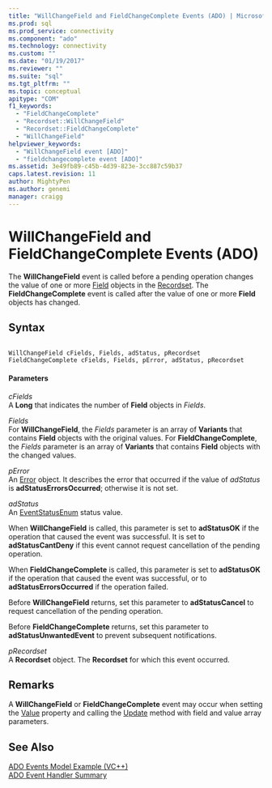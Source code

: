 ```yaml
---
title: "WillChangeField and FieldChangeComplete Events (ADO) | Microsoft Docs"
ms.prod: sql
ms.prod_service: connectivity
ms.component: "ado"
ms.technology: connectivity
ms.custom: ""
ms.date: "01/19/2017"
ms.reviewer: ""
ms.suite: "sql"
ms.tgt_pltfrm: ""
ms.topic: conceptual
apitype: "COM"
f1_keywords: 
  - "FieldChangeComplete"
  - "Recordset::WillChangeField"
  - "Recordset::FieldChangeComplete"
  - "WillChangeField"
helpviewer_keywords: 
  - "WillChangeField event [ADO]"
  - "fieldchangecomplete event [ADO]"
ms.assetid: 3e49fb89-c45b-4d39-823e-3cc887c59b37
caps.latest.revision: 11
author: MightyPen
ms.author: genemi
manager: craigg
---
```

# WillChangeField and FieldChangeComplete Events (ADO)
The **WillChangeField** event is called before a pending operation changes the value of one or more [Field](../../../ado/reference/ado-api/field-object.md) objects in the [Recordset](../../../ado/reference/ado-api/recordset-object-ado.md). The **FieldChangeComplete** event is called after the value of one or more **Field** objects has changed.  
  
## Syntax  
  
```  
  
WillChangeField cFields, Fields, adStatus, pRecordset  
FieldChangeComplete cFields, Fields, pError, adStatus, pRecordset  
```  
  
#### Parameters  
 *cFields*  
 A **Long** that indicates the number of **Field** objects in *Fields*.  
  
 *Fields*  
 For **WillChangeField**, the *Fields* parameter is an array of **Variants** that contains **Field** objects with the original values. For **FieldChangeComplete**, the *Fields* parameter is an array of **Variants** that contains **Field** objects with the changed values.  
  
 *pError*  
 An [Error](../../../ado/reference/ado-api/error-object.md) object. It describes the error that occurred if the value of *adStatus* is **adStatusErrorsOccurred**; otherwise it is not set.  
  
 *adStatus*  
 An [EventStatusEnum](../../../ado/reference/ado-api/eventstatusenum.md) status value.  
  
 When **WillChangeField** is called, this parameter is set to **adStatusOK** if the operation that caused the event was successful. It is set to **adStatusCantDeny** if this event cannot request cancellation of the pending operation.  
  
 When **FieldChangeComplete** is called, this parameter is set to **adStatusOK** if the operation that caused the event was successful, or to **adStatusErrorsOccurred** if the operation failed.  
  
 Before **WillChangeField** returns, set this parameter to **adStatusCancel** to request cancellation of the pending operation.  
  
 Before **FieldChangeComplete** returns, set this parameter to **adStatusUnwantedEvent** to prevent subsequent notifications.  
  
 *pRecordset*  
 A **Recordset** object. The **Recordset** for which this event occurred.  
  
## Remarks  
 A **WillChangeField** or **FieldChangeComplete** event may occur when setting the [Value](../../../ado/reference/ado-api/value-property-ado.md) property and calling the [Update](../../../ado/reference/ado-api/update-method.md) method with field and value array parameters.  
  
## See Also  
 [ADO Events Model Example (VC++)](../../../ado/reference/ado-api/ado-events-model-example-vc.md)   
 [ADO Event Handler Summary](../../../ado/guide/data/ado-event-handler-summary.md)
